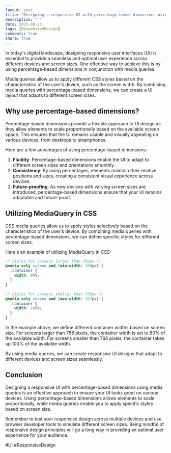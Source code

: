 ```yaml
---
layout: post
title: "Designing a responsive UI with percentage-based dimensions using `MediaQuery`"
description: " "
date: 2023-09-23
tags: [ResponsiveDesign]
comments: true
share: true
---
```


In today's digital landscape, designing responsive user interfaces (UI) is essential to provide a seamless and optimal user experience across different devices and screen sizes. One effective way to achieve this is by using percentage-based dimensions in conjunction with media queries.

Media queries allow us to apply different CSS styles based on the characteristics of the user's device, such as the screen width. By combining media queries with percentage-based dimensions, we can create a UI layout that adapts to different screen sizes.

## Why use percentage-based dimensions?

Percentage-based dimensions provide a flexible approach to UI design as they allow elements to scale proportionally based on the available screen space. This ensures that the UI remains usable and visually appealing on various devices, from desktops to smartphones.

Here are a few advantages of using percentage-based dimensions:

1. **Fluidity**: Percentage-based dimensions enable the UI to adapt to different screen sizes and orientations smoothly.
2. **Consistency**: By using percentages, elements maintain their relative positions and sizes, creating a consistent visual experience across devices.
3. **Future-proofing**: As new devices with varying screen sizes are introduced, percentage-based dimensions ensure that your UI remains adaptable and future-proof.

## Utilizing MediaQuery in CSS

CSS media queries allow us to apply styles selectively based on the characteristics of the user's device. By combining media queries with percentage-based dimensions, we can define specific styles for different screen sizes.

Here's an example of utilizing MediaQuery in CSS:

```css
/* Styles for screens larger than 768px */
@media only screen and (min-width: 768px) {
  .container {
    width: 80%;
  }
}

/* Styles for screens smaller than 768px */
@media only screen and (max-width: 767px) {
  .container {
    width: 100%;
  }
}
```

In the example above, we define different container widths based on screen size. For screens larger than 768 pixels, the container width is set to 80% of the available width. For screens smaller than 768 pixels, the container takes up 100% of the available width.

By using media queries, we can create responsive UI designs that adapt to different devices and screen sizes seamlessly.

## Conclusion

Designing a responsive UI with percentage-based dimensions using media queries is an effective approach to ensure your UI looks great on various devices. Using percentage-based dimensions allows elements to scale proportionally, while media queries enable you to apply specific styles based on screen size.

Remember to test your responsive design across multiple devices and use browser developer tools to simulate different screen sizes. Being mindful of responsive design principles will go a long way in providing an optimal user experience for your audience.

#UI #ResponsiveDesign